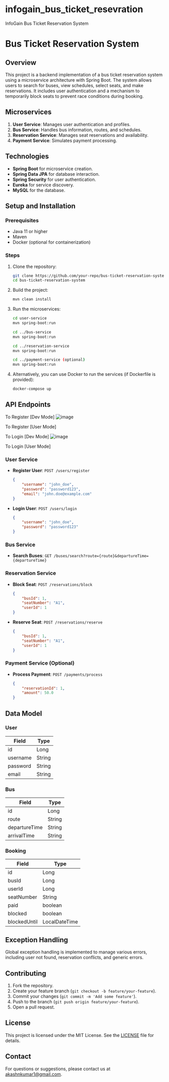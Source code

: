 # infogain_bus_ticket_resevration
InfoGain Bus Ticket Reservation System


# Bus Ticket Reservation System

## Overview

This project is a backend implementation of a bus ticket reservation system using a microservice architecture with Spring Boot. The system allows users to search for buses, view schedules, select seats, and make reservations. It includes user authentication and a mechanism to temporarily block seats to prevent race conditions during booking.

## Microservices

1. **User Service**: Manages user authentication and profiles.
2. **Bus Service**: Handles bus information, routes, and schedules.
3. **Reservation Service**: Manages seat reservations and availability.
4. **Payment Service**: Simulates payment processing.

## Technologies

- **Spring Boot** for microservice creation.
- **Spring Data JPA** for database interaction.
- **Spring Security** for user authentication.
- **Eureka** for service discovery.
- **MySQL** for the database.

## Setup and Installation

### Prerequisites

- Java 11 or higher
- Maven
- Docker (optional for containerization)

### Steps

1. Clone the repository:

    ```bash
    git clone https://github.com/your-repo/bus-ticket-reservation-system.git
    cd bus-ticket-reservation-system
    ```

2. Build the project:

    ```bash
    mvn clean install
    ```

3. Run the microservices:

    ```bash
    cd user-service
    mvn spring-boot:run

    cd ../bus-service
    mvn spring-boot:run

    cd ../reservation-service
    mvn spring-boot:run

    cd ../payment-service (optional)
    mvn spring-boot:run
    ```

4. Alternatively, you can use Docker to run the services (if Dockerfile is provided):

    ```bash
    docker-compose up
    ```

## API Endpoints


To Register [Dev Mode]
![image](https://github.com/user-attachments/assets/c76ed8b2-c29d-4939-8a75-37913a3e0635)


To Register [User Mode]

To Login [Dev Mode]
![image](https://github.com/user-attachments/assets/635cb2a3-05ee-4238-bad0-d3f9ee1729d2)

To Login [User Mode]

### User Service

- **Register User**: `POST /users/register`
    ```json
    {
        "username": "john_doe",
        "password": "password123",
        "email": "john.doe@example.com"
    }
    ```

- **Login User**: `POST /users/login`
    ```json
    {
        "username": "john_doe",
        "password": "password123"
    }
    ```

### Bus Service

- **Search Buses**: `GET /buses/search?route={route}&departureTime={departureTime}`

### Reservation Service

- **Block Seat**: `POST /reservations/block`
    ```json
    {
        "busId": 1,
        "seatNumber": "A1",
        "userId": 1
    }
    ```

- **Reserve Seat**: `POST /reservations/reserve`
    ```json
    {
        "busId": 1,
        "seatNumber": "A1",
        "userId": 1
    }
    ```

### Payment Service (Optional)

- **Process Payment**: `POST /payments/process`
    ```json
    {
        "reservationId": 1,
        "amount": 50.0
    }
    ```

## Data Model

### User

| Field    | Type   |
|----------|--------|
| id       | Long   |
| username | String |
| password | String |
| email    | String |

### Bus

| Field          | Type   |
|----------------|--------|
| id             | Long   |
| route          | String |
| departureTime  | String |
| arrivalTime    | String |

### Booking

| Field         | Type        |
|---------------|-------------|
| id            | Long        |
| busId         | Long        |
| userId        | Long        |
| seatNumber    | String      |
| paid          | boolean     |
| blocked       | boolean     |
| blockedUntil  | LocalDateTime |

## Exception Handling

Global exception handling is implemented to manage various errors, including user not found, reservation conflicts, and generic errors.

## Contributing

1. Fork the repository.
2. Create your feature branch (`git checkout -b feature/your-feature`).
3. Commit your changes (`git commit -m 'Add some feature'`).
4. Push to the branch (`git push origin feature/your-feature`).
5. Open a pull request.

## License

This project is licensed under the MIT License. See the [LICENSE](LICENSE) file for details.

## Contact

For questions or suggestions, please contact us at akashnkumar1@gmail.com.
